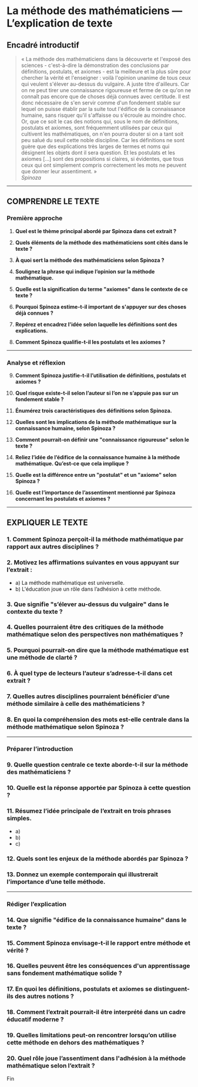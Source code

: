# La méthode des mathématiciens — L’explication de texte

## Encadré introductif
> « La méthode des mathématiciens dans la découverte et l'exposé des sciences - c'est-à-dire la démonstration des conclusions par définitions, postulats, et axiomes - est la meilleure et la plus sûre pour chercher la vérité et l'enseigner : voilà l'opinion unanime de tous ceux qui veulent s'élever au-dessus du vulgaire. A juste titre d'ailleurs. Car on ne peut tirer une connaissance rigoureuse et ferme de ce qu'on ne connaît pas encore que de choses déjà connues avec certitude. Il est donc nécessaire de s'en servir comme d'un fondement stable sur lequel on puisse établir par la suite tout l'édifice de la connaissance humaine, sans risquer qu'il s'affaisse ou s'écroule au moindre choc. Or, que ce soit le cas des notions qui, sous le nom de définitions, postulats et axiomes, sont fréquemment utilisées par ceux qui cultivent les mathématiques, on n'en pourra douter si on a tant soit peu salué du seuil cette noble discipline. Car les définitions ne sont guère que des explications très larges de termes et noms qui désignent les objets dont il sera question. Et les postulats et les axiomes […] sont des propositions si claires, si évidentes, que tous ceux qui ont simplement compris correctement les mots ne peuvent que donner leur assentiment. »  
> *Spinoza*

---

## COMPRENDRE LE TEXTE

### Première approche

1. **Quel est le thème principal abordé par Spinoza dans cet extrait ?** 
   
2. **Quels éléments de la méthode des mathématiciens sont cités dans le texte ?**  
   
3. **À quoi sert la méthode des mathématiciens selon Spinoza ?**  

4. **Soulignez la phrase qui indique l’opinion sur la méthode mathématique.**  

5. **Quelle est la signification du terme "axiomes" dans le contexte de ce texte ?**  

6. **Pourquoi Spinoza estime-t-il important de s'appuyer sur des choses déjà connues ?**  

7. **Repérez et encadrez l'idée selon laquelle les définitions sont des explications.**  

8. **Comment Spinoza qualifie-t-il les postulats et les axiomes ?**  

---

### Analyse et réflexion

9. **Comment Spinoza justifie-t-il l’utilisation de définitions, postulats et axiomes ?**  

10. **Quel risque existe-t-il selon l’auteur si l’on ne s’appuie pas sur un fondement stable ?**  

11. **Énumérez trois caractéristiques des définitions selon Spinoza.**  

12. **Quelles sont les implications de la méthode mathématique sur la connaissance humaine, selon Spinoza ?**  

13. **Comment pourrait-on définir une "connaissance rigoureuse" selon le texte ?**  

14. **Reliez l’idée de l’édifice de la connaissance humaine à la méthode mathématique. Qu’est-ce que cela implique ?**  

15. **Quelle est la différence entre un "postulat" et un "axiome" selon Spinoza ?**  

16. **Quelle est l’importance de l’assentiment mentionné par Spinoza concernant les postulats et axiomes ?**  

---

## EXPLIQUER LE TEXTE

### 1. Comment Spinoza perçoit-il la méthode mathématique par rapport aux autres disciplines ?  

### 2. Motivez les affirmations suivantes en vous appuyant sur l’extrait :
- a) La méthode mathématique est universelle.  
- b) L'éducation joue un rôle dans l’adhésion à cette méthode.

### 3. Que signifie "s’élever au-dessus du vulgaire" dans le contexte du texte ?  

### 4. Quelles pourraient être des critiques de la méthode mathématique selon des perspectives non mathématiques ?  

### 5. Pourquoi pourrait-on dire que la méthode mathématique est une méthode de clarté ?  

### 6. À quel type de lecteurs l’auteur s’adresse-t-il dans cet extrait ?  

### 7. Quelles autres disciplines pourraient bénéficier d’une méthode similaire à celle des mathématiciens ?  

### 8. En quoi la compréhension des mots est-elle centrale dans la méthode mathématique selon Spinoza ?  

---

### Préparer l’introduction

### 9. Quelle question centrale ce texte aborde-t-il sur la méthode des mathématiciens ?  

### 10. Quelle est la réponse apportée par Spinoza à cette question ?  

### 11. Résumez l’idée principale de l’extrait en trois phrases simples.  
- a)  
- b)  
- c)  

### 12. Quels sont les enjeux de la méthode abordés par Spinoza ?  

### 13. Donnez un exemple contemporain qui illustrerait l’importance d’une telle méthode.  

---

### Rédiger l’explication

### 14. Que signifie "édifice de la connaissance humaine" dans le texte ?  

### 15. Comment Spinoza envisage-t-il le rapport entre méthode et vérité ?  

### 16. Quelles peuvent être les conséquences d'un apprentissage sans fondement mathématique solide ?  

### 17. En quoi les définitions, postulats et axiomes se distinguent-ils des autres notions ?  

### 18. Comment l’extrait pourrait-il être interprété dans un cadre éducatif moderne ?  

### 19. Quelles limitations peut-on rencontrer lorsqu’on utilise cette méthode en dehors des mathématiques ?  

### 20. Quel rôle joue l’assentiment dans l'adhésion à la méthode mathématique selon l’extrait ?

 Fin